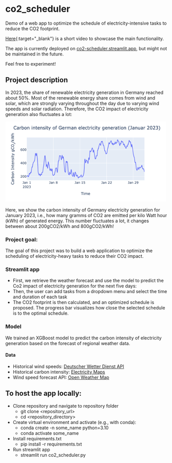 # co2_scheduler
Demo of a web app to optimize the schedule of electricity-intensive tasks to reduce the CO2 footprint.

[Here](data/co2_scheduler_demo.webm){:target="_blank"} is a short video to showcase the main functionality.

The app is currently deployed on [co2-scheduler.streamlit.app](co2-scheduler.streamlit.app), but might not be maintained in the future.

Feel free to experiment!

## Project description
In 2023, the share of renewable electricity generation in Germany reached about 50%. Most of the renewable energy share comes from wind and solar, which are strongly varying throughout the day due to varying wind speeds and solar radiation. Therefore, the CO2 impact of electricity generation also fluctuates a lot:

<img src="data/carbon_intensity_Jan_2023.png" width="500">

Here, we show the carbon intensity of Germany electricity generation for January 2023, i.e., how many gramms of CO2 are emitted per kilo Watt hour (kWh) of generated energy. 
This number fluctuates a lot, it changes between about 200gCO2/kWh and 800gCO2/kWh!

### Project goal: 
The goal of this project was to build a web application to optimize the scheduling of electricity-heavy tasks to reduce their CO2 impact.


### Streamlit app
* First, we retrieve the weather forecast and use the model to predict the Co2 impact of electricity generation for the next five days:
* Then, the user can add tasks from a dropdown menu and select the time and duration of each task
* The CO2 footprint is then calculated, and an optimized schedule is proposed. The progress bar visualizes how close the selected schedule is to the optimal schedule.

### Model
We trained an XGBoost model to predict the carbon intensity of electricity generation based on the forecast of regional weather data. 
#### Data
* Historical wind speeds: [Deutscher Wetter Dienst API](https://dwd.api.bund.dev/)
* Historical carbon intensity: [Electricity Maps](https://app.electricitymaps.com/map)
* Wind speed forecast API: [Open Weather Map](https://openweathermap.org/)


## To host the app locally: 
* Clone repository and navigate to repository folder
    * git clone <repository_url>
    * cd <repository_directory>
* Create virtual environment and activate (e.g., with conda):
    * conda create -n some_name python=3.10
    * conda activate some_name
* Install requirements.txt
    * pip install -r requirements.txt
* Run streamlit app
    * streamlit run co2_scheduler.py





